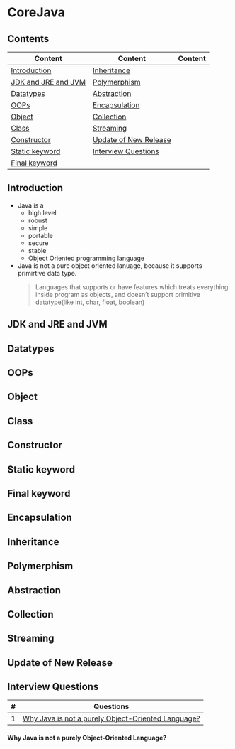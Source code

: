 # CoreJava

## Contents
| Content | Content | Content |
| ------- | ------- | ------- |
| [Introduction](#introduction) | [Inheritance](#inheritance) |  |
| [JDK and JRE and JVM](#jdk-and-jre-and-jvm) | [Polymerphism](#polymerphism) |
| [Datatypes](#datatypes) | [Abstraction](#abstraction) |
| [OOPs](#oops) | [Encapsulation](#encapsulation) |
| [Object](#object) | [Collection](#collection) |
| [Class](#class) | [Streaming](#streaming) |
| [Constructor](#constructor) | [Update of New Release](#Update-of-New-Release) |
| [Static keyword](#static-keyword) |[Interview Questions](#Interview-Questions) |
| [Final keyword](#final-keyword) |


## Introduction

* Java is a
  * high level
  * robust
  * simple
  * portable
  * secure
  * stable
  * Object Oriented programming language
* Java is not a pure object oriented lanuage, because it supports primirtive data type.
  > Languages that supports or have features which treats everything inside program as objects, and doesn’t support primitive datatype(like int, char, float, boolean)

## JDK and JRE and JVM

## Datatypes

## OOPs

## Object

## Class

## Constructor

## Static keyword

## Final keyword

## Encapsulation

## Inheritance

## Polymerphism

## Abstraction

## Collection

## Streaming

## Update of New Release

## Interview Questions

| # | Questions |
| - | --------- |
| 1 | [Why Java is not a purely Object-Oriented Language?](#Why-Java-is-not-a-purely-Object-Oriented-Language?) |


#### Why Java is not a purely Object-Oriented Language?
